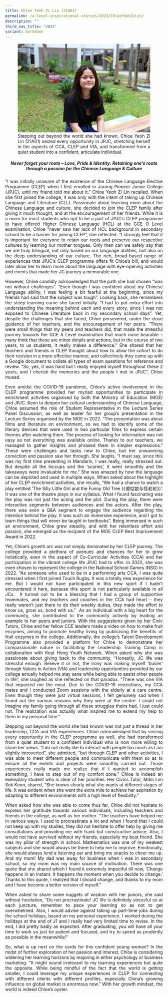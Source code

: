 ```yaml
---
title: Chloe Yeoh Zi Lin (21A01)
permalink: /a-level-inspirational-stories/2023/ChloeYeohZiLin/
description: ""
third_nav_title: "2023"
variant: markdown
---
```

<div align="justify">

<figure>
<img src="/images/Accomplishment/2023%20inspiring/7Chloe Yeoh Zi Lin.jpg">
<figcaption> Stepping out beyond the world she had known, Chloe Yeoh Zi Lin (21A01) seized every opportunity in JPJC, stretching herself in the aspects of CCA, CLEP and VIA, and transformed from a quiet student into a confident, articulate individual.</figcaption></figure>

<center><h5> Never forget your roots – Love, Pride &amp; Identity: Retaining one’s roots through a passion for the Chinese Language &amp; Culture</h5></center>
	
<p>“I was initially unaware of the existence of the Chinese Language Elective Programme (CLEP) when I first enrolled in Jurong Pioneer Junior College (JPJC), until my friend told me about it.” Chloe Yeoh Zi Lin recalled. When she first joined the college, it was only with the intent of taking up Chinese Language and Literature (CLL). Passionate about learning more about the Chinese Language and culture, she decided to join the CLEP family after giving it much thought, and at the encouragement of her friends. While it is a norm for most students who opt to be a part of JPJC’s CLEP programme to have offered Higher Chinese Language (HCL) at the GCE O Level examination, Chloe “never saw her lack of HCL background in secondary school to be a barrier for joining CLEP”, she reflected. “I strongly feel that it is important for everyone to retain our roots and preserve our respective cultures by learning our mother tongues. Only then can we safely say that we are truly bilingual, not only based on our language abilities, but also on the deep understanding of our culture. The rich, broad-based range of experiences that JPJC’s CLEP programme offers fit Chloe’s bill, and would later allow her to learn more about the language with eye-opening activities and events that made her JC journey a memorable one.</p>

<p>However, Chloe candidly acknowledged that the path she had chosen “was not without challenges”. “Even though I was confident about my Chinese Language ability, I was feeling a bit fearful at the beginning, since my friends had said that the subject was tough”. Looking back, she remembers the steep learning curve she faced initially. “I had to put extra effort into understanding the meaning behind each and every story, since I was not exposed to Chinese Literature back in my secondary school days”. Yet, despite the challenges that she faced, Chloe persevered, under the close guidance of her teachers, and the encouragement of her peers. “There were small things that my peers and teachers did, that made the stressful journey towards the GCE A Level examination that much more bearable – many think that these are minor details and actions, but in the course of two years, to us students, it really makes a difference.” She shared that her teachers and friends in CLEP thought about how to allow the cohort to do their revision in a more effective manner, and collectively they came up with a Google document to collate all types of exam questions for reference and review. “So, yes, it was hard but I really enjoyed myself throughout these 2 years, and I cherish the memories and the people I met in JPJC”, Chloe mused.</p>

<p>Even amidst the COVID-19 pandemic, Chloe’s active involvement in the CLEP programme provided her myriad opportunities to participate in enrichment activities organised by both the Ministry of Education (MOE) and JPJC. Keen to deepen her cultural understanding of Chinese Language, Chloe assumed the role of Student Representative in the Lecture Series Panel Discussion, as well as leader for her group’s presentation in the Lecture Series organised by the MOE in 2022. “The presentation was about films and literature on environment, so we had to identify some of the literary devices that were used in two particular films to express certain themes after watching them. The process of looking for information was not easy as not everything was available online. Thanks to our teachers, we managed to gather insights and phrased them in simpler expressions.” These were challenges and tasks new to Chloe, but her unwavering conviction and passion saw her through. She laughs, “I must say, since this was my first time presenting in Mandarin, I was really, really stressed out. But despite all the hiccups and the ‘scaries’, it went smoothly and the takeaways were invaluable for me.” She was amazed by how the language can be depicted and used in multiple ways. When asked about the highlight of her CLEP enrichment activities, she recalls, “We had a chance to watch a play entitled ‘The Silly Little Girl and the Funny Old Tree (《傻姑娘与怪老树》)’. It was one of the theatre plays in our syllabus. What I found fascinating was the play was not just the acting and the plot. During the play, there were interactive segments between audiences and the actors. After the play, there was even a Q&amp;A segment to engage the audience regarding the intention behind the play. It was such an immersive experience, and I got to learn things that will never be taught in textbooks”. Being immersed in such an environment, Chloe grew steadily, and with her relentless effort and passion, she emerged as the recipient of the MOE CLEP Best Improvement Award in 2022.</p>

<p>Yet, Chloe’s growth arc was not simply dominated by her CLEP journey. The college provided a plethora of avenues and chances for her to grow holistically, even in the aspect of Co-Curricular Activities (CCA) and her participation in the vibrant college life JPJC had to offer. In 2022, she was even chosen to represent the college in the National School Games (NSG) in 2022. “As someone who used to be in a performing arts CCA, I was quite stressed when I first joined Touch Rugby. It was a totally new experience for me. But I would not have participated in this new sport if I hadn’t encountered it here, because this sport is not particularly available in all JCs.&nbsp; It turned out to be a blessing that I had a group of supportive teammates, and my teachers and coaches in the CCA had heart – they really weren’t just there to do their weekly duties, they made the effort to know us, grow us, bond with us.”&nbsp; As an individual with a big heart for the community, she contributed to the community actively by leading an example to her peers and juniors. With the suggestions given by her Civic Tutors, Chloe and her fellow CCE leaders made a video on how to make fruit enzymes, aiming to promote healthy living by publicising the benefits of fruit enzymes in the college. Additionally, the college’s Talent Development Programme also provided a platform for Chloe to demonstrate her compassionate nature in facilitating the Leadership Training Camp in collaboration with Keat Hong Youth Network. When asked why she was passionate about giving back to the community, “Honestly, JC life was stressful enough. Believe it or not, the irony was making myself ‘busier’ through Values in Action (VIA) and leadership opportunities provided by our college actually helped me stay sane while being able to assist other people in life”, she laughed as she reflected on that paradox. “There was one VIA that impacted me the most. Due to the COVID-19 restrictions, my CCA mates and I conducted Zoom sessions with the elderly at a care centre. Even though they were just virtual sessions, I felt genuinely sad when I found out the various reasons why they were at the centre. I could not imagine my family going through all these struggles theirs had, I just could not. The realization was actually what inspired me to extend my help to them in my personal time.”</p>

<p>Stepping out beyond the world she had known was not just a thread in her leadership, CCA and VIA experiences. Chloe acknowledged that by seizing every opportunity in the CLEP programme as well, she had transformed from a quiet student to a confident individual who is now more willing to share her views. “I do not really like to interact with people too much as I am slightly introverted”, she admitted, “but through CLEP and other activities, I was able to meet different people and communicate with them so as to ensure all the events and projects were smoothly carried out. Those experiences really made me realize that if I wanted to accomplish something, I have to step out of my comfort zone.” Chloe is indeed an exemplary student who is clear of her priorities. Her Civics Tutor, Mdm Lim Sok Koon, shared, “She knows clearly what she wants at different stages of life. It was evident when she went the extra mile to achieve her aspiration by adapting to different environments with a high level of flexibility.”</p>

<p>When asked how she was able to come thus far, Chloe did not hesitate to express her gratitude towards various individuals, including teachers and friends in the college, as well as her mother. “The teachers have helped me in various ways. I used to procrastinate a lot and when I found that I could not keep up with my studies, they did not hesitate to offer help by giving me consultations and providing me with frank but constructive advice. Also, I would not have survived without my friends, especially my best friend. She was my pillar of strength in school. Mathematics was one of my weakest subjects and she would always be there to help me to improve. Emotionally, she would always lend a listening ear and bring me snacks to cheer me up. And my mom! My dad was away for business when I was in secondary school, so my mom was my main source of motivation. There was one quote that she shared which I found it extremely impactful till now, ‘Change happens in an instant. It happens the moment when you decide to change.’ Thanks to this quote, I realized that I should change, and thanks to my mom and I have become a better version of myself.”</p>

<p>When asked to share some nuggets of wisdom with her juniors, she said without hesitation, “Do not procrastinate! JC life is definitely stressful so at each juncture, remember to pace your learning so as not to get overwhelmed. Also, I would advise against taking up part-time jobs during the school holidays, based on my personal experience. I worked during the holidays at the end of J1 and I really had very limited time to revise. In the end, I did pretty badly as expected. After graduating, you will have all your time to work so just be patient and focused, and try to spend as prudently as possible in the meanwhile!”</p>

<p>So, what is up next on the cards for this confident young woman? In the midst of further exploration of her passion and interest, Chloe is considering widening her learning horizons by majoring in either psychology or business marketing. “It might sound irrelevant to my learning experiences but quite the opposite. While being mindful of the fact that the world is getting smaller, I could leverage my unique experiences in CLEP for connecting with different clients with different profiles, especially China’s growing influence on global market is enormous now.” With her growth mindset, the world is indeed Chloe’s oyster.</p></div>